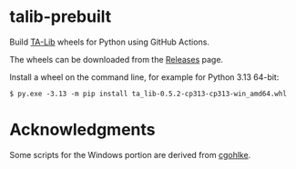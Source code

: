 # talib-prebuilt
Build [TA-Lib](https://github.com/ta-lib/ta-lib-python) wheels for Python using GitHub Actions.

The wheels can be downloaded from the [Releases](https://github.com/cgohlke/talib-build/releases) page.

Install a wheel on the command line, for example for Python 3.13 64-bit:

    $ py.exe -3.13 -m pip install ta_lib-0.5.2-cp313-cp313-win_amd64.whl

# Acknowledgments
Some scripts for the Windows portion are derived from [cgohlke](https://github.com/cgohlke/talib-build/).